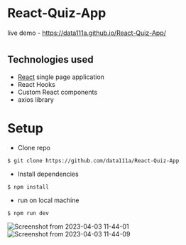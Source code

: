 # React-Quiz-App
live demo - https://data111a.github.io/React-Quiz-App/
#
## Technologies used
-   [React](https://reactjs.org/)  single page application
- React Hooks
- Custom React components
- axios library


# Setup
- Clone repo
```
$ git clone https://github.com/data111a/React-Quiz-App
```
- Install dependencies
```
$ npm install
```
- run on local machine
```
$ npm run dev
```

![Screenshot from 2023-04-03 11-44-01](https://user-images.githubusercontent.com/102487110/229445367-978e723e-e03f-4337-b7a3-05ed21e92424.png)
![Screenshot from 2023-04-03 11-44-09](https://user-images.githubusercontent.com/102487110/229445394-c2a23107-fc32-4f02-b783-7cf9e771a132.png)
